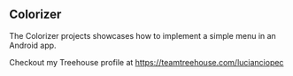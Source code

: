 ## Colorizer

The Colorizer projects showcases how to implement a simple menu in an Android app.

Checkout my Treehouse profile at https://teamtreehouse.com/lucianciopec